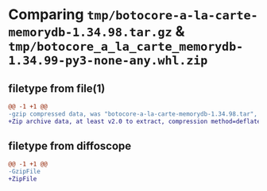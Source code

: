 # Comparing `tmp/botocore-a-la-carte-memorydb-1.34.98.tar.gz` & `tmp/botocore_a_la_carte_memorydb-1.34.99-py3-none-any.whl.zip`

## filetype from file(1)

```diff
@@ -1 +1 @@
-gzip compressed data, was "botocore-a-la-carte-memorydb-1.34.98.tar", last modified: Sat May  4 01:01:38 2024, max compression
+Zip archive data, at least v2.0 to extract, compression method=deflate
```

## filetype from diffoscope

```diff
@@ -1 +1 @@
-GzipFile
+ZipFile
```

